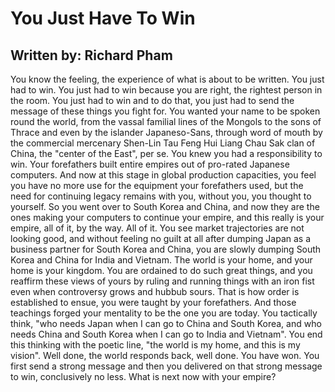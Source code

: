 # You Just Have To Win
## Written by: Richard Pham 

You know the feeling, the experience of what is about to be written. You just 
had to win. You just had to win because you are right, the rightest person in 
the room. You just had to win and to do that, you just had to send the message 
of these things you fight for. You wanted your name to be spoken round the world, 
from the vassal familial lines of the Mongols to the sons of Thrace and even by 
the islander Japaneso-Sans, through word of mouth by the commercial mercenary 
Shen-Lin Tau Feng Hui Liang Chau Sak clan of China, the "center of the East", per 
se. You knew you had a responsibility to win. Your forefathers built entire empires 
out of pro-rated Japanese computers. And now at this stage in global production 
capacities, you feel you have no more use for the equipment your forefathers used, 
but the need for continuing legacy remains with you, without you, you thought to 
yourself. So you went over to South Korea and China, and now they are the ones making 
your computers to continue your empire, and this really is your empire, all of 
it, by the way. All of it. You see market trajectories are not looking good, and 
without feeling no guilt at all after dumping Japan as a business partner for 
South Korea and China, you are slowly dumping South Korea and China for India 
and Vietnam. The world is your home, and your home is your kingdom. You are 
ordained to do such great things, and you reaffirm these views of yours by 
ruling and running things with an iron fist even when controversy grows and hubbub 
sours. That is how order is established to ensue, you were taught by your forefathers. 
And those teachings forged your mentality to be the one you are today. You tactically 
think, "who needs Japan when I can go to China and South Korea, and who needs China 
and South Korea when I can go to India and Vietnam". You end this thinking with the 
poetic line, "the world is my home, and this is my vision". Well done, the world 
responds back, well done. You have won. You first send a strong message and then you 
delivered on that strong message to win, conclusively no less. What is next now with 
your empire? 
